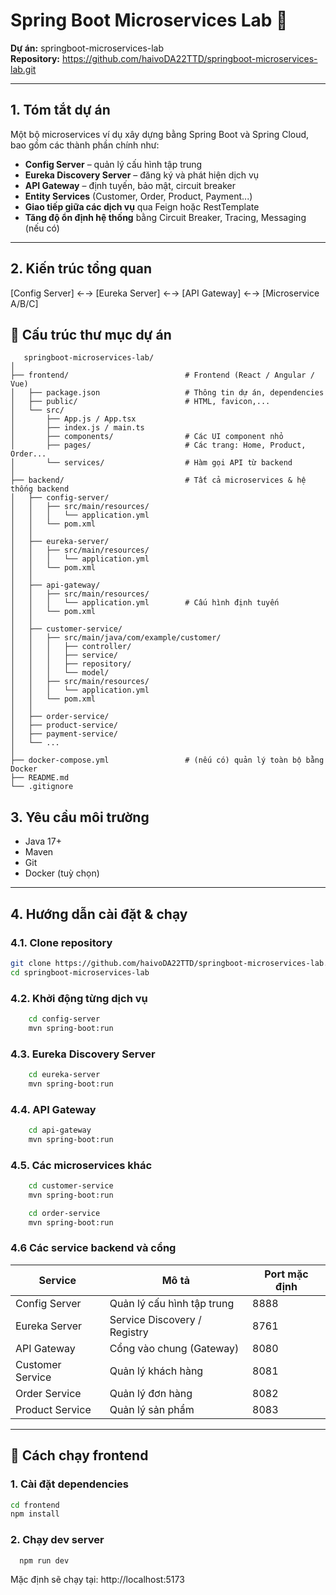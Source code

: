 # Spring Boot Microservices Lab 🚀

**Dự án:** springboot-microservices-lab  
**Repository:** https://github.com/haivoDA22TTD/springboot-microservices-lab.git

---

## 1. Tóm tắt dự án

Một bộ microservices ví dụ xây dựng bằng Spring Boot và Spring Cloud, bao gồm các thành phần chính như:  
- **Config Server** – quản lý cấu hình tập trung  
- **Eureka Discovery Server** – đăng ký và phát hiện dịch vụ  
- **API Gateway** – định tuyến, bảo mật, circuit breaker  
- **Entity Services** (Customer, Order, Product, Payment...)  
- **Giao tiếp giữa các dịch vụ** qua Feign hoặc RestTemplate  
- **Tăng độ ổn định hệ thống** bằng Circuit Breaker, Tracing, Messaging (nếu có)

---

## 2. Kiến trúc tổng quan

[Config Server] ←→ [Eureka Server] ←→ [API Gateway] ←→ [Microservice A/B/C]

## 📁 Cấu trúc thư mục dự án
  ```plaintext
     springboot-microservices-lab/
│
├── frontend/                          # Frontend (React / Angular / Vue)
│   ├── package.json                   # Thông tin dự án, dependencies
│   ├── public/                        # HTML, favicon,...
│   └── src/
│       ├── App.js / App.tsx
│       ├── index.js / main.ts
│       ├── components/                # Các UI component nhỏ
│       ├── pages/                     # Các trang: Home, Product, Order...
│       └── services/                  # Hàm gọi API từ backend
│
├── backend/                           # Tất cả microservices & hệ thống backend
│   ├── config-server/
│   │   ├── src/main/resources/
│   │   │   └── application.yml
│   │   └── pom.xml
│   │
│   ├── eureka-server/
│   │   ├── src/main/resources/
│   │   │   └── application.yml
│   │   └── pom.xml
│   │
│   ├── api-gateway/
│   │   ├── src/main/resources/
│   │   │   └── application.yml        # Cấu hình định tuyến
│   │   └── pom.xml
│   │
│   ├── customer-service/
│   │   ├── src/main/java/com/example/customer/
│   │   │   ├── controller/
│   │   │   ├── service/
│   │   │   ├── repository/
│   │   │   └── model/
│   │   ├── src/main/resources/
│   │   │   └── application.yml
│   │   └── pom.xml
│   │
│   ├── order-service/
│   ├── product-service/
│   ├── payment-service/
│   └── ...
│
├── docker-compose.yml                 # (nếu có) quản lý toàn bộ bằng Docker
├── README.md
└── .gitignore

```
## 3. Yêu cầu môi trường
  
- Java 17+
- Maven
- Git
- Docker (tuỳ chọn)

---
## 4. Hướng dẫn cài đặt & chạy

### 4.1. Clone repository

```bash
git clone https://github.com/haivoDA22TTD/springboot-microservices-lab.git
cd springboot-microservices-lab
```
### 4.2. Khởi động từng dịch vụ
  ```bash
      cd config-server
      mvn spring-boot:run
  ```
### 4.3. Eureka Discovery Server
  ```bash
      cd eureka-server
      mvn spring-boot:run
  ```
### 4.4. API Gateway
  ```bash
      cd api-gateway
      mvn spring-boot:run
  ```
### 4.5. Các microservices khác
  ```bash
      cd customer-service
      mvn spring-boot:run
  ```
  ```bash
      cd order-service
      mvn spring-boot:run
  ```
### 4.6 Các service backend và cổng 
  | Service               | Mô tả                                | Port mặc định |
|-----------------------|--------------------------------------|---------------|
| Config Server         | Quản lý cấu hình tập trung           | 8888          |
| Eureka Server         | Service Discovery / Registry         | 8761          |
| API Gateway           | Cổng vào chung (Gateway)              | 8080          |
| Customer Service      | Quản lý khách hàng                   | 8081          |
| Order Service         | Quản lý đơn hàng                     | 8082          |
| Product Service       | Quản lý sản phẩm                     | 8083          |

---
 ## 🚀 Cách chạy frontend

### 1. Cài đặt dependencies

```bash
cd frontend
npm install
```
### 2.  Chạy dev server
```bash
  npm run dev
```
Mặc định sẽ chạy tại: http://localhost:5173

